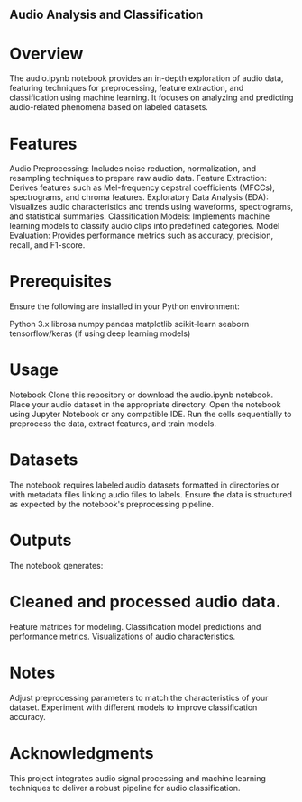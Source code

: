 ## Audio Analysis and Classification
# Overview
The audio.ipynb notebook provides an in-depth exploration of audio data, featuring techniques for preprocessing, feature extraction, and classification using machine learning. It focuses on analyzing and predicting audio-related phenomena based on labeled datasets.

# Features
Audio Preprocessing: Includes noise reduction, normalization, and resampling techniques to prepare raw audio data.
Feature Extraction: Derives features such as Mel-frequency cepstral coefficients (MFCCs), spectrograms, and chroma features.
Exploratory Data Analysis (EDA): Visualizes audio characteristics and trends using waveforms, spectrograms, and statistical summaries.
Classification Models: Implements machine learning models to classify audio clips into predefined categories.
Model Evaluation: Provides performance metrics such as accuracy, precision, recall, and F1-score.

# Prerequisites
Ensure the following are installed in your Python environment:

Python 3.x
librosa
numpy
pandas
matplotlib
scikit-learn
seaborn
tensorflow/keras (if using deep learning models)

# Usage
Notebook
Clone this repository or download the audio.ipynb notebook.
Place your audio dataset in the appropriate directory.
Open the notebook using Jupyter Notebook or any compatible IDE.
Run the cells sequentially to preprocess the data, extract features, and train models.

# Datasets
The notebook requires labeled audio datasets formatted in directories or with metadata files linking audio files to labels. Ensure the data is structured as expected by the notebook's preprocessing pipeline.

# Outputs
The notebook generates:

# Cleaned and processed audio data.
Feature matrices for modeling.
Classification model predictions and performance metrics.
Visualizations of audio characteristics.

# Notes
Adjust preprocessing parameters to match the characteristics of your dataset.
Experiment with different models to improve classification accuracy.

# Acknowledgments
This project integrates audio signal processing and machine learning techniques to deliver a robust pipeline for audio classification.

